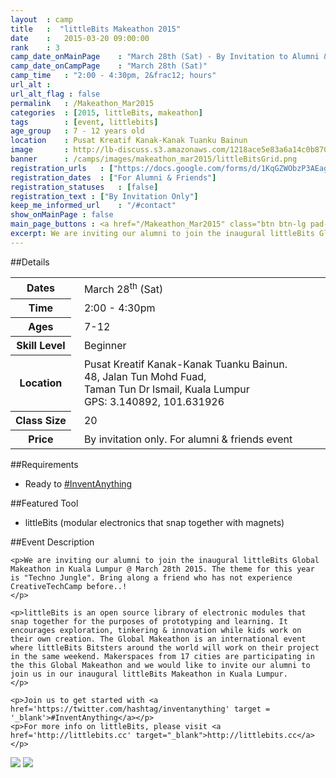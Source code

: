 ```yaml
---
layout	: camp
title 	:  "littleBits Makeathon 2015"
date  	:   2015-03-20 09:00:00
rank    : 3
camp_date_onMainPage 	: "March 28th (Sat) - By Invitation to Alumni & Friends"
camp_date_onCampPage 	: "March 28th (Sat)"
camp_time	: "2:00 - 4:30pm, 2&frac12; hours"
url_alt : 
url_alt_flag : false
permalink   : /Makeathon_Mar2015
categories  : [2015, littleBits, makeathon]
tags    	: [event, littlebits]
age_group 	: 7 - 12 years old
location	: Pusat Kreatif Kanak-Kanak Tuanku Bainun
image		: http://lb-discuss.s3.amazonaws.com/1218ace5e83a6a14c0b870fd19a22ff4b98dd01fa12b.png
banner		: /camps/images/makeathon_mar2015/littleBitsGrid.png
registration_urls	: ["https://docs.google.com/forms/d/1KqGZWObzP3AEagnJFPeNJNtTjT24_MtB0H0Ir3orS5g/viewform"]
registration_dates	: ["For Alumni & Friends"]
registration_statuses	: [false]
registration_text : ["By Invitation Only"]
keep_me_informed_url	: "/#contact"
show_onMainPage : false
main_page_buttons : <a href="/Makeathon_Mar2015" class="btn btn-lg pad-c btn-primary-pale" target="_blank">By Invitation</a>
excerpt: We are inviting our alumni to join the inaugural littleBits Global Makeathon in Kuala Lumpur. The theme for this year is "Techno Jungle". Get ready to &#35;InventAnything
---
```


##Details
<table style="white-space: nowrap">
    <col width="13%">
    <col width="3%">
    <col width="84%">
    <tr>
		<th>Dates</th>
        <td/>
		<td style='padding:5px 10px 5px 5px'>March 28<sup>th</sup> (Sat)</td>
	</tr>
    <tr>
		<th>Time</th>
        <td/>
		<td style='padding:5px 10px 5px 5px'>2:00 - 4:30pm</td>
	</tr>
	<tr>
		<th>Ages</th>
        <td/>
		<td style='padding:5px 10px 5px 5px'>7-12</td>
	</tr>
	<tr>
		<th>Skill Level</th>
        <td/>
		<td style='padding:5px 10px 5px 5px'>Beginner</td>
	</tr>	
	<tr>
		<th>Location</th>
        <td/>
		<td style='padding:5px 10px 5px 5px'>Pusat Kreatif Kanak-Kanak Tuanku Bainun. <br/>48, Jalan Tun Mohd Fuad, <br/>Taman Tun Dr Ismail, Kuala Lumpur <br> GPS: 3.140892, 101.631926
</td>
	</tr>
	<tr>
		<th>Class Size</th>
        <td/>
		<td style='padding:5px 10px 5px 5px'> 20 </td>
	</tr>
    <tr>
		<th>Price</th>
        <td/>
		<td style='padding:5px 10px 5px 5px'>By invitation only. For alumni & friends event</td>
	</tr>
</table>

##Requirements
* Ready to <a href='https://twitter.com/hashtag/inventanything' target = '_blank'>#InventAnything</a>

##Featured Tool
* littleBits (modular electronics that snap together with magnets)

##Event Description
<div class="row">
<div class="col-md-8">

    <p>We are inviting our alumni to join the inaugural littleBits Global Makeathon in Kuala Lumpur @ March 28th 2015. The theme for this year is "Techno Jungle". Bring along a friend who has not experience CreativeTechCamp before..!
    </p>

	<p>littleBits is an open source library of electronic modules that snap together for the purposes of prototyping and learning. It encourages exploration, tinkering & innovation while kids work on their own creation. The Global Makeathon is an international event where littleBits Bitsters around the world will work on their project in the same weekend. Makerspaces from 17 cities are participating in the this Global Makeathon and we would like to invite our alumni to join us in our inaugural littleBits Makeathon in Kuala Lumpur.
	</p>

	<p>Join us to get started with <a href='https://twitter.com/hashtag/inventanything' target = '_blank'>#InventAnything</a></p>
    <p>For more info on littleBits, please visit <a href='http://littlebits.cc' target="_blank">http://littlebits.cc</a></p>
</div>

<div class="col-md-4">
	<img class="pad img-responsive ctc-camp-imgs" src="https://v.cdn.vine.co/r/avatars/147F3A7C701136904289969922048_361a753d843.0.0.jpg?versionId=OcPQEAcwWFmQGzmrVioxHvDlV5DTGrJl"/>
	<img class="pad img-responsive ctc-camp-imgs" src="http://lb-discuss.s3.amazonaws.com/1218ace5e83a6a14c0b870fd19a22ff4b98dd01fa12b.png"/>
</div>

</div>

